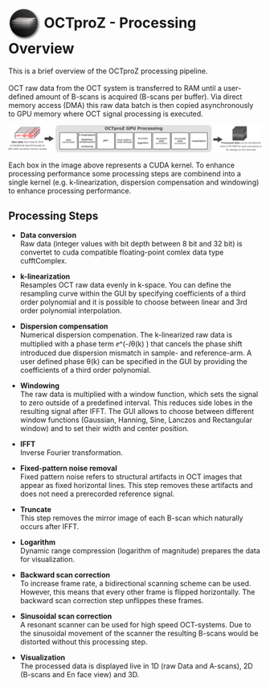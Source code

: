  # <img style="vertical-align:middle" img src="images/octproz_icon.png" width="64"> OCTproZ - Processing Overview

This is a brief overview of the OCTproZ processing pipeline. </br></br>
OCT raw data from the OCT system is transferred to RAM
until a user-defined amount of B-scans is acquired (B-scans per buffer). Via direct memory access (DMA) this raw data batch is then copied asynchronously to GPU memory where OCT signal processing is executed.</br>

<p align="center">
  <img src="images/octproz_processingpipeline_linear.png">
</p>

Each box in the image above represents a CUDA kernel. To enhance processing performance some processing steps are combinend into a single kernel (e.g. k-linearization, dispersion compensation and windowing) to enhance processing performance. 


Processing Steps
--------

* **Data conversion**  </br>
Raw data (integer values with bit depth between 8 bit and 32 bit) is convertet to cuda compatible floating-point comlex data type cufftComplex.</br>

* **k-linearization**  </br>
Resamples OCT raw data evenly in k-space. You can define the resampling curve within the GUI by specifying coefficients of a third order polynomial and it is possible to choose between linear and 3rd order polynomial interpolation.

* **Dispersion compensation**  </br>
Numerical dispersion compenation. The k-linearized raw data is multiplied with a phase term ⅇ^(-ⅈθ(k) ) that cancels the phase shift introduced due dispersion mismatch in sample- and reference-arm. A user defined phase θ(k) can be specified in the GUI by providing the coefficients of a third order polynomial.</br>

* **Windowing**  </br>
The raw data is multiplied with a window function, which sets the signal to zero outside of a predefined interval. This reduces side lobes in the resulting signal after IFFT. The GUI allows to choose between different window functions (Gaussian, Hanning, Sine, Lanczos and Rectangular window) and to set their width and center position.</br>

* **IFFT**  </br>
Inverse Fourier transformation.</br>

* **Fixed-pattern noise removal**  </br>
Fixed pattern noise refers to structural artifacts in OCT images that appear as fixed horizontal lines. This step removes these artifacts and does not need a prerecorded reference signal.</br>

* **Truncate**  </br>
This step removes the mirror image of each B-scan which naturally occurs after IFFT.</br>

* **Logarithm**  </br>
Dynamic range compression (logarithm of magnitude) prepares the data for visualization.</br>

* **Backward scan correction**  </br>
To increase frame rate, a bidirectional scanning scheme can be used. However, this means that every other frame is flipped horizontally. The backward scan correction step unflippes these frames.  </br>

* **Sinusoidal scan correction**  </br>
A resonant scanner can be used for high speed OCT-systems. Due to the sinusoidal movement of the scanner the resulting B-scans would be distorted without this processing step. </br>

* **Visualization**  </br>
The processed data is displayed live in 1D (raw Data and A-scans), 2D (B-scans and En face view) and 3D.</br>
